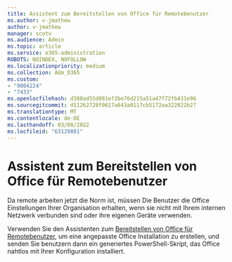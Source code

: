 ```yaml
---
title: Assistent zum Bereitstellen von Office für Remotebenutzer
ms.author: v-jmathew
author: v-jmathew
manager: scotv
ms.audience: Admin
ms.topic: article
ms.service: o365-administration
ROBOTS: NOINDEX, NOFOLLOW
ms.localizationpriority: medium
ms.collection: Adm_O365
ms.custom:
- "9004224"
- "7433"
ms.openlocfilehash: d388ad55d081ef2be76d215a51a47f72fb431e96
ms.sourcegitcommit: d11262728f0617a843a0117cb5172aa322022b27
ms.translationtype: MT
ms.contentlocale: de-DE
ms.lasthandoff: 03/08/2022
ms.locfileid: "63129881"
---
```

# <a name="deploy-office-to-remote-users-wizard"></a>Assistent zum Bereitstellen von Office für Remotebenutzer

Da remote arbeiten jetzt die Norm ist, müssen Die Benutzer die Office Einstellungen Ihrer Organisation erhalten, wenn sie nicht mit Ihrem internen Netzwerk verbunden sind oder ihre eigenen Geräte verwenden.

Verwenden Sie den Assistenten zum [Bereitstellen von Office für Remotebenutzer](https://go.microsoft.com/fwlink/?linkid=2149564), um eine angepasste Office Installation zu erstellen, und senden Sie benutzern dann ein generiertes PowerShell-Skript, das Office nahtlos mit Ihrer Konfiguration installiert.

